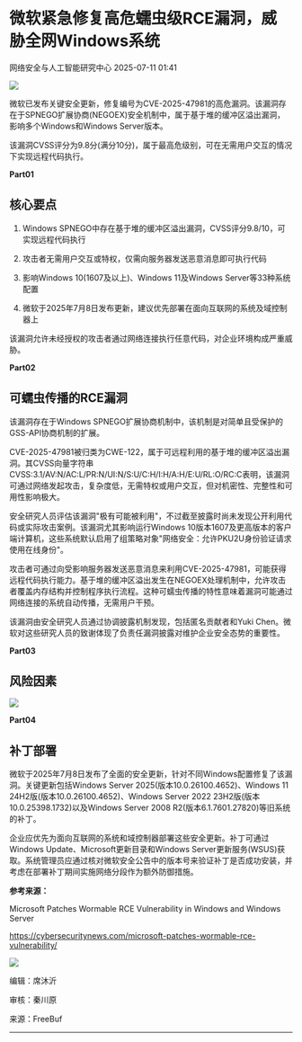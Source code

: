 #  微软紧急修复高危蠕虫级RCE漏洞，威胁全网Windows系统  
 网络安全与人工智能研究中心   2025-07-11 01:41  
  
![](https://mmbiz.qpic.cn/mmbiz_gif/ezpQRXtYHibztA3hfhcEV95uic15Gs4MXFtGRmT68AQosiap9UZk1YOLno7GV99zz9Zx881BWfGtNGibjSXONSSKPQ/640?wx_fmt=gif&from=appmsg "")  
  
微软已发布关键安全更新，修复编号为CVE-2025-47981的高危漏洞。该漏洞存在于SPNEGO扩展协商(NEGOEX)安全机制中，属于基于堆的缓冲区溢出漏洞，影响多个Windows和Windows Server版本。  
  
  
该漏洞CVSS评分为9.8分(满分10分)，属于最高危级别，可在无需用户交互的情况下实现远程代码执行。  
  
**Part01**  
  
## 核心要点  
  
  
  
1. Windows SPNEGO中存在基于堆的缓冲区溢出漏洞，CVSS评分9.8/10，可实现远程代码执行  
  
  
2. 攻击者无需用户交互或特权，仅需向服务器发送恶意消息即可执行代码  
  
  
3. 影响Windows 10(1607及以上)、Windows 11及Windows Server等33种系统配置  
  
  
4. 微软于2025年7月8日发布更新，建议优先部署在面向互联网的系统及域控制器上  
  
  
该漏洞允许未经授权的攻击者通过网络连接执行任意代码，对企业环境构成严重威胁。  
  
**Part02**  
  
## 可蠕虫传播的RCE漏洞  
  
  
该漏洞存在于Windows SPNEGO扩展协商机制中，该机制是对简单且受保护的GSS-API协商机制的扩展。  
  
  
CVE-2025-47981被归类为CWE-122，属于可远程利用的基于堆的缓冲区溢出漏洞。其CVSS向量字符串CVSS:3.1/AV:N/AC:L/PR:N/UI:N/S:U/C:H/I:H/A:H/E:U/RL:O/RC:C表明，该漏洞可通过网络发起攻击，复杂度低，无需特权或用户交互，但对机密性、完整性和可用性影响极大。  
  
  
安全研究人员评估该漏洞"极有可能被利用"，不过截至披露时尚未发现公开利用代码或实际攻击案例。该漏洞尤其影响运行Windows 10版本1607及更高版本的客户端计算机，这些系统默认启用了组策略对象"网络安全：允许PKU2U身份验证请求使用在线身份"。  
  
  
攻击者可通过向受影响服务器发送恶意消息来利用CVE-2025-47981，可能获得远程代码执行能力。基于堆的缓冲区溢出发生在NEGOEX处理机制中，允许攻击者覆盖内存结构并控制程序执行流程。这种可蠕虫传播的特性意味着漏洞可能通过网络连接的系统自动传播，无需用户干预。  
  
  
该漏洞由安全研究人员通过协调披露机制发现，包括匿名贡献者和Yuki Chen。微软对这些研究人员的致谢体现了负责任漏洞披露对维护企业安全态势的重要性。  
  
  
**Part03**  
  
## 风险因素  
  
  
  
![](https://mmbiz.qpic.cn/mmbiz_png/ezpQRXtYHibztA3hfhcEV95uic15Gs4MXFtm3icicENQhSGezMAKd1YsjyHXNmCXrrziabahEPibvhFnWW3JlGeibcuWQ/640?wx_fmt=png&from=appmsg "")  
  
  
**Part04**  
  
## 补丁部署  
  
  
微软于2025年7月8日发布了全面的安全更新，针对不同Windows配置修复了该漏洞。关键更新包括Windows Server 2025(版本10.0.26100.4652)、Windows 11 24H2版(版本10.0.26100.4652)、Windows Server 2022 23H2版(版本10.0.25398.1732)以及Windows Server 2008 R2(版本6.1.7601.27820)等旧系统的补丁。  
  
  
企业应优先为面向互联网的系统和域控制器部署这些安全更新。补丁可通过Windows Update、Microsoft更新目录和Windows Server更新服务(WSUS)获取。系统管理员应通过核对微软安全公告中的版本号来验证补丁是否成功安装，并考虑在部署补丁期间实施网络分段作为额外防御措施。  
  
  
**参考来源：**  
  
Microsoft Patches Wormable RCE Vulnerability in Windows and Windows Server  
  
https://cybersecuritynews.com/microsoft-patches-wormable-rce-vulnerability/  
  
  
![](https://mmbiz.qpic.cn/mmbiz_png/ezpQRXtYHibztA3hfhcEV95uic15Gs4MXFae1JNZratOb7hv2vCDFNDIus3YhTLk5OrNjWJnY0Qu1Bsn0cicoduRw/640?wx_fmt=png&from=appmsg "")  
  
编辑：席沐沂  
  
审核：秦川原  
  
来源：FreeBuf  
  
  
****  
  
  
  
